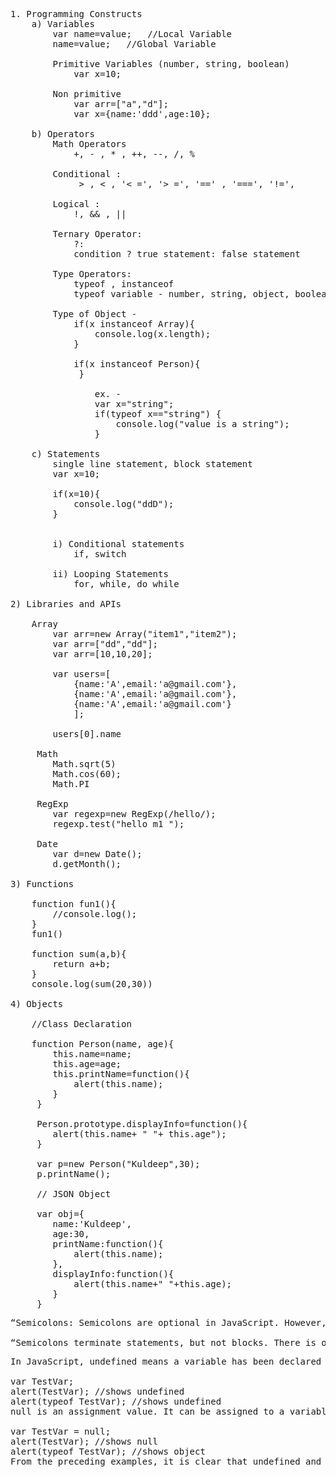 <pre>
1. Programming Constructs
	a) Variables
     	var name=value;   //Local Variable
	    name=value;   //Global Variable

		Primitive Variables (number, string, boolean)
    		var x=10;   

     	Non primitive
	    	var arr=["a","d"];
	    	var x={name:'ddd',age:10};

	b) Operators
		Math Operators
			+, - , * , ++, --, /, %

		Conditional :
			 &gt; , &lt; , '&lt; =', '&gt; =', '==' , '===', '!=',

		Logical :
			!, && , ||

		Ternary Operator:
			?:
			condition ? true statement: false statement

		Type Operators:
			typeof , instanceof
			typeof variable - number, string, object, boolean

		Type of Object -
     		if(x instanceof Array){
     			console.log(x.length);
     		}

     		if(x instanceof Person){
		     }

				ex. -
     			var x="string";
     			if(typeof x=="string") {
     				console.log("value is a string");
				}

	c) Statements
		single line statement, block statement
		var x=10;

		if(x=10){
			console.log("ddD");
		}


		i) Conditional statements
			if, switch

		ii) Looping Statements
			for, while, do while

2) Libraries and APIs

	Array
		var arr=new Array("item1","item2");
     	var arr=["dd","dd"];
     	var arr=[10,10,20];

     	var users=[
     		{name:'A',email:'a@gmail.com'},
     		{name:'A',email:'a@gmail.com'},
     		{name:'A',email:'a@gmail.com'}
     		];

     	users[0].name

     Math
		Math.sqrt(5)
		Math.cos(60);
		Math.PI

     RegExp
		var regexp=new RegExp(/hello/);
		regexp.test("hello m1 ");

     Date
		var d=new Date();
		d.getMonth();

3) Functions

    function fun1(){
		//console.log();
    }
    fun1()

    function sum(a,b){
    	return a+b;
    }
    console.log(sum(20,30))

4) Objects

	//Class Declaration

    function Person(name, age){
    	this.name=name;
    	this.age=age;
		this.printName=function(){
     		alert(this.name);
     	}
     }

     Person.prototype.displayInfo=function(){
     	alert(this.name+ " "+ this.age");
     }

     var p=new Person("Kuldeep",30);
     p.printName();

     // JSON Object

     var obj={
		name:'Kuldeep',
     	age:30,
     	printName:function(){
     		alert(this.name);
     	},
     	displayInfo:function(){
     		alert(this.name+" "+this.age);
     	}
     }
</pre>

<pre>
“Semicolons: Semicolons are optional in JavaScript. However, I recommend always including them, because otherwise JavaScript can guess wrong about the end of a statement.”<br>
“Semicolons terminate statements, but not blocks. There is one case where you will see a semicolon after a block: a function expression is an expression that ends with a block. ”
</pre>

<pre>
In JavaScript, undefined means a variable has been declared but has not yet been assigned a value, such as:

var TestVar;
alert(TestVar); //shows undefined
alert(typeof TestVar); //shows undefined
null is an assignment value. It can be assigned to a variable as a representation of no value:

var TestVar = null;
alert(TestVar); //shows null
alert(typeof TestVar); //shows object
From the preceding examples, it is clear that undefined and null are two distinct types: undefined is a type itself (undefined) while null is an object.
</pre>

